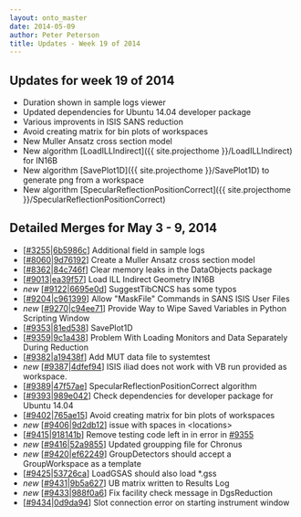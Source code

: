 ```yaml
---
layout: onto_master
date: 2014-05-09
author: Peter Peterson
title: Updates - Week 19 of 2014
---
```

Updates for week 19 of 2014
---------------------------
* Duration shown in sample logs viewer
* Updated dependencies for Ubuntu 14.04 developer package
* Various improvents in ISIS SANS reduction
* Avoid creating matrix for bin plots of workspaces
* New Muller Ansatz cross section model
* New algorithm [LoadILLIndirect]({{ site.projecthome }}/LoadILLIndirect) for IN16B
* New algorithm [SavePlot1D]({{ site.projecthome }}/SavePlot1D) to generate png from a workspace
* New algorithm [SpecularReflectionPositionCorrect]({{ site.projecthome }}/SpecularReflectionPositionCorrect)

Detailed Merges for May 3 - 9, 2014
-----------------------------------
* \[[#3255](http://trac.mantidproject.org/mantid/ticket/3255)\|[6b5986c](https://github.com/mantidproject/mantid/commit/6b5986c1dd1a076165096b616050ea3f13d3b893)\] Additional field in sample logs
* \[[#8060](http://trac.mantidproject.org/mantid/ticket/8060)\|[9d76192](https://github.com/mantidproject/mantid/commit/9d761924d1b45586e7293ea1943f8683fb6c7357)\] Create a Muller Ansatz cross section model
* \[[#8362](http://trac.mantidproject.org/mantid/ticket/8362)\|[84c746f](https://github.com/mantidproject/mantid/commit/84c746fd099dd4867a4eb31d906dbd0cabbe3d3d)\] Clear memory leaks in the DataObjects package
* \[[#9013](http://trac.mantidproject.org/mantid/ticket/9013)\|[ea39f57](https://github.com/mantidproject/mantid/commit/ea39f577de6bd459211378edc514cbe8f38e4742)\] Load ILL Indirect Geometry IN16B
* *new* \[[#9122](http://trac.mantidproject.org/mantid/ticket/9122)\|[6695e0d](https://github.com/mantidproject/mantid/commit/6695e0d46f3494b353711e6091b4593a68f0a557)\] SuggestTibCNCS has some typos
* \[[#9204](http://trac.mantidproject.org/mantid/ticket/9204)\|[c961399](https://github.com/mantidproject/mantid/commit/c961399d0a41f9d4cf3f4d269df073de1c4b561e)\] Allow "MaskFile" Commands in SANS ISIS User Files
* *new* \[[#9270](http://trac.mantidproject.org/mantid/ticket/9270)\|[c94ee71](https://github.com/mantidproject/mantid/commit/c94ee7117d605b95e252de8c08d43980115ec64e)\] Provide Way to Wipe Saved Variables in Python Scripting Window
* \[[#9353](http://trac.mantidproject.org/mantid/ticket/9353)\|[81ed538](https://github.com/mantidproject/mantid/commit/81ed538a75936ec46725b9fa8429df3dbbdb0ea6)\] SavePlot1D
* \[[#9359](http://trac.mantidproject.org/mantid/ticket/9359)\|[9c1a438](https://github.com/mantidproject/mantid/commit/9c1a438f70d1bf24378b30d51cdea9567af3716b)\] Problem With Loading Monitors and Data Separately During Reduction
* \[[#9382](http://trac.mantidproject.org/mantid/ticket/9382)\|[a19438f](https://github.com/mantidproject/mantid/commit/a19438fbb31007839c7abf354ce759ada1fb0464)\] Add MUT data file to systemtest
* *new* \[[#9387](http://trac.mantidproject.org/mantid/ticket/9387)\|[4dfef94](https://github.com/mantidproject/mantid/commit/4dfef9495037e4f71b82176c75217589fbdcc75a)\] ISIS iliad does not work with VB run provided as workspace.
* \[[#9389](http://trac.mantidproject.org/mantid/ticket/9389)\|[47f57ae](https://github.com/mantidproject/mantid/commit/47f57aec41e954f7b94d3f2ad73cea1c859d9b48)\] SpecularReflectionPositionCorrect algorithm
* \[[#9393](http://trac.mantidproject.org/mantid/ticket/9393)\|[989e042](https://github.com/mantidproject/mantid/commit/989e042f978d49c3c7a6b2ec5019d764f43dce37)\] Check dependencies for developer package for Ubuntu 14.04
* \[[#9402](http://trac.mantidproject.org/mantid/ticket/9402)\|[765ae15](https://github.com/mantidproject/mantid/commit/765ae154e0579c85633bd2ad916ebd3d9e77de94)\] Avoid creating matrix for bin plots of workspaces
* *new* \[[#9406](http://trac.mantidproject.org/mantid/ticket/9406)\|[9d2db12](https://github.com/mantidproject/mantid/commit/9d2db123ec71e48a659c9bdd2e8b5f527b251a78)\] issue with spaces in &lt;locations&gt;
* \[[#9415](http://trac.mantidproject.org/mantid/ticket/9415)\|[918141b](https://github.com/mantidproject/mantid/commit/918141b59746326746f20a0b5504f1152b6e573e)\] Remove testing code left in in error in [#9355](http://trac.mantidproject.org/mantid/ticket/9355)
* *new* \[[#9416](http://trac.mantidproject.org/mantid/ticket/9416)\|[52a9855](https://github.com/mantidproject/mantid/commit/52a98559d5caf6578372001c1819f18f9cac6a9b)\] Updated groupping file for Chronus
* *new* \[[#9420](http://trac.mantidproject.org/mantid/ticket/9420)\|[ef62249](https://github.com/mantidproject/mantid/commit/ef622494d28ca2d6a380f2bb391398a5b6767e4e)\] GroupDetectors should accept a GroupWorkspace as a template
* \[[#9425](http://trac.mantidproject.org/mantid/ticket/9425)\|[53726ca](https://github.com/mantidproject/mantid/commit/abfac38573107a7302472cf53aab65aa6292cd19)\] LoadGSAS should also load *.gss
* *new* \[[#9431](http://trac.mantidproject.org/mantid/ticket/9431)\|[9b5a627](https://github.com/mantidproject/mantid/commit/9b5a6279f818a6dba706e08c4fb941dbaed4664b)\] UB matrix written to Results Log
* *new* \[[#9433](http://trac.mantidproject.org/mantid/ticket/9433)\|[988f0a6](https://github.com/mantidproject/mantid/commit/988f0a6d5e1dcc90d03d02b9319732d1a691d80e)\] Fix facility check message in DgsReduction
* \[[#9434](http://trac.mantidproject.org/mantid/ticket/9434)\|[0d9da94](https://github.com/mantidproject/mantid/commit/0d9da94e1adc04ce388ca0d0874ed01f2ef0021d)\] Slot connection error on starting instrument window
